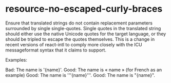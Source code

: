 # resource-no-escaped-curly-braces

Ensure that translated strings do not contain replacement parameters surrounded by
single single-quotes. Single quotes in the translated string should either use the
native Unicode quotes for the target language, or they should be tripled to escape
the quotes themselves. This is a change in recent versions of react-intl to comply
more closely with the ICU messageformat syntax that it claims to support.

Examples:

Bad: The name is '{name}'.
Good: The name is « name »  (for French as an example)
Good: The name is '''{name}'''.
Good: The name is "{name}".
